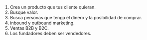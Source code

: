 1. Crea un producto que tus cliente quieran.
2. Busque valor.
3. Busca personas que tenga el dinero y la posibilidad de comprar.
4. inbound y outbound marketing.
5. Ventas B2B y B2C.
6. Los fundadores deben ser vendedores. 